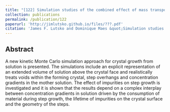 ```yaml
---
title: "[122] Simulation studies of the combined effect of mass transport and impurities on step growth"
collection: publications
permalink: /publication/122
paperurl: 'http://jimlutsko.github.io/files/???.pdf'
citation: 'James F. Lutsko and Dominique Maes &quot;Simulation studies of the combined effect of mass transport and impurities on step growth&quot;, <i>J. Crystal Growth</i>, ??, ???(2022); doi:10.1016/j.jcrysgro.2022.126956'
---
```

Abstract
---
A new kinetic Monte Carlo simulation approach for crystal growth from solution is presented. The simulations include an explicit representation of an extended volume of solution above the crystal face and realistically treats voids within the forming crystal, step overhangs and concentration gradients in the mother solution. The effect of impurities on step growth is investigated and it is shown that the results depend on a complex interplay between concentration gradients in solution driven by the consumption of material during step growth, the lifetime of impurities on the crystal surface and the geometry of the steps.


